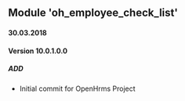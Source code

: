 ## Module 'oh_employee_check_list'

#### 30.03.2018
#### Version 10.0.1.0.0
##### ADD
- Initial commit for OpenHrms Project
